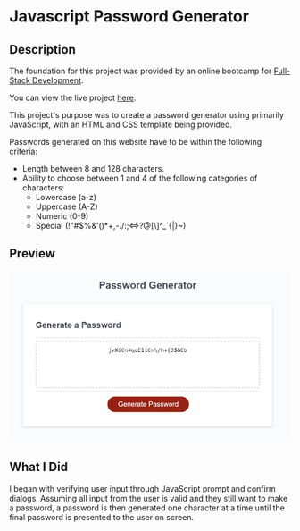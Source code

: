 # Javascript Password Generator

## Description

The foundation for this project was provided by an online bootcamp for [Full-Stack Development](https://bootcamps.vanderbilt.edu/coding/online/landing/). 

You can view the live project [here](https://joelkovalcson.github.io/Javascript-Password-Generator/).

This project's purpose was to create a password generator using primarily JavaScript, with an HTML and CSS template being provided.

Passwords generated on this website have to be within the following criteria:
* Length between 8 and 128 characters.
* Ability to choose between 1 and 4 of the following categories of characters:
  - Lowercase (a-z)
  - Uppercase (A-Z)
  - Numeric (0-9)
  - Special (!"#$%&'()*+,-./:;<=>?@[\\]^_`{|}~)

## Preview

![Javascript Password Generator Preview Image](https://github.com/JoelKovalcson/Javascript-Password-Generator/blob/main/assets/images/readme-preview.png)

## What I Did

I began with verifying user input through JavaScript prompt and confirm dialogs. Assuming all input from the user is valid and they still want to make a password, a password is then generated one character at a time until the final password is presented to the user on screen.